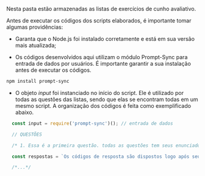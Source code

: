 Nesta pasta estão armazenadas as listas de exercícios de cunho avaliativo.

Antes de executar os códigos dos scripts elaborados, é importante tomar algumas providências:

* Garanta que o Node.js foi instalado corretamente e está em sua versão mais atualizada;

* Os códigos desenvolvidos aqui utilizam o módulo Prompt-Sync para entrada de dados por usuários. É importante garantir a sua instalação antes de executar os códigos.

```sh
npm install prompt-sync
```
* O objeto *input* foi instanciado no início do script. Ele é utilizado por todas as questões das listas, sendo que elas se encontram todas em um mesmo script. A organização dos códigos é feita como exemplificado abaixo.

```js
  const input = require('prompt-sync')(); // entrada de dados

  // QUESTÕES

  /* 1. Essa é a primeira questão. todas as questões tem seus enunciados dispostos como comentários de muitas linhas e sua resolução logo abaixo.*/

  const respostas = `Os códigos de resposta são dispostos logo após seus enunciados.`

  /*...*/
```